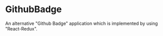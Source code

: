 # GithubBadge
An alternative "Github Badge" application which is implemented by using "React-Redux".
